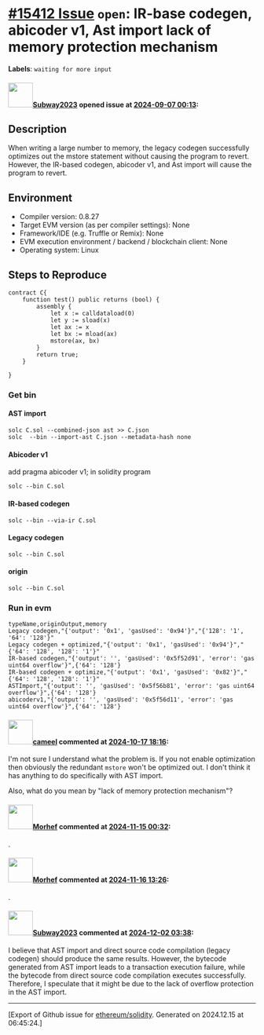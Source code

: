 # [\#15412 Issue](https://github.com/ethereum/solidity/issues/15412) `open`: IR-base codegen, abicoder v1, Ast import lack of memory protection mechanism
**Labels**: `waiting for more input`


#### <img src="https://avatars.githubusercontent.com/u/147013944?v=4" width="50">[Subway2023](https://github.com/Subway2023) opened issue at [2024-09-07 00:13](https://github.com/ethereum/solidity/issues/15412):

## Description

When writing a large number to memory, the legacy codegen successfully optimizes out the mstore statement without causing the program to revert. However, the IR-based codegen, abicoder v1, and Ast import will cause the program to revert.
## Environment

- Compiler version: 0.8.27
- Target EVM version (as per compiler settings): None
- Framework/IDE (e.g. Truffle or Remix): None
- EVM execution environment / backend / blockchain client: None
- Operating system: Linux

## Steps to Reproduce
```solidity
contract C{
    function test() public returns (bool) {
        assembly {
            let x := calldataload(0)
            let y := sload(x)
            let ax := x
            let bx := mload(ax)
            mstore(ax, bx)
        }
        return true;
    }

}
```
### Get bin
#### AST import
```
solc C.sol --combined-json ast >> C.json
solc  --bin --import-ast C.json --metadata-hash none
````
#### Abicoder v1
add pragma abicoder v1; in solidity program
```
solc --bin C.sol
```
#### IR-based codegen
```
solc --bin --via-ir C.sol
```
#### Legacy codegen
```
solc --bin C.sol
```
#### origin
```
solc --bin C.sol
```
### Run in evm
```csv
typeName,originOutput,memory
Legacy codegen,"{'output': '0x1', 'gasUsed': '0x94'}","{'128': '1', '64': '128'}"
Legacy codegen + optimized,"{'output': '0x1', 'gasUsed': '0x94'}","{'64': '128', '128': '1'}"
IR-based codegen,"{'output': '', 'gasUsed': '0x5f52d91', 'error': 'gas uint64 overflow'}",{'64': '128'}
IR-based codegen + optimize,"{'output': '0x1', 'gasUsed': '0x82'}","{'64': '128', '128': '1'}"
ASTImport,"{'output': '', 'gasUsed': '0x5f56b81', 'error': 'gas uint64 overflow'}",{'64': '128'}
abicoderv1,"{'output': '', 'gasUsed': '0x5f56d11', 'error': 'gas uint64 overflow'}",{'64': '128'}
```

#### <img src="https://avatars.githubusercontent.com/u/137030?v=4" width="50">[cameel](https://github.com/cameel) commented at [2024-10-17 18:16](https://github.com/ethereum/solidity/issues/15412#issuecomment-2420227550):

I'm not sure I understand what the problem is. If you not enable optimization then obviously the redundant `mstore` won't be optimized out. I don't think it has anything to do specifically with AST import.

Also, what do you mean by "lack of memory protection mechanism"?

#### <img src="https://avatars.githubusercontent.com/u/117046198?v=4" width="50">[Morhef](https://github.com/Morhef) commented at [2024-11-15 00:32](https://github.com/ethereum/solidity/issues/15412#issuecomment-2477700104):

.

#### <img src="https://avatars.githubusercontent.com/u/117046198?v=4" width="50">[Morhef](https://github.com/Morhef) commented at [2024-11-16 13:26](https://github.com/ethereum/solidity/issues/15412#issuecomment-2480560380):

.

#### <img src="https://avatars.githubusercontent.com/u/147013944?v=4" width="50">[Subway2023](https://github.com/Subway2023) commented at [2024-12-02 03:38](https://github.com/ethereum/solidity/issues/15412#issuecomment-2510506979):

I believe that AST import and direct source code compilation (legacy codegen) should produce the same results. However, the bytecode generated from AST import leads to a transaction execution failure, while the bytecode from direct source code compilation executes successfully. Therefore, I speculate that it might be due to the lack of overflow protection in the AST import.


-------------------------------------------------------------------------------



[Export of Github issue for [ethereum/solidity](https://github.com/ethereum/solidity). Generated on 2024.12.15 at 06:45:24.]
